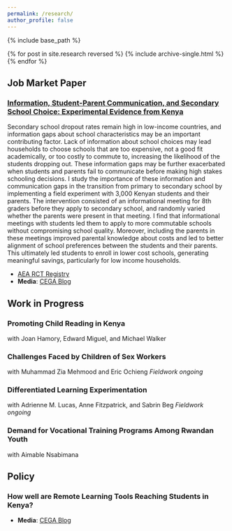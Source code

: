 ```yaml
---
permalink: /research/
author_profile: false
---
```



{% include base_path %}

{% for post in site.research reversed %}
  {% include archive-single.html %}
{% endfor %}

## Job Market Paper

### [Information, Student-Parent Communication, and Secondary School Choice: Experimental Evidence from Kenya](http://stephaniebonds.com/files/Stephanie_Bonds_JMP.pdf)

Secondary school dropout rates remain high in low-income countries, and information gaps about school characteristics may be an important contributing factor. Lack of information about school choices may lead households to choose schools that are too expensive, not a good fit academically, or too costly to commute to, increasing the likelihood of the students dropping out. These information gaps may be further exacerbated when students and parents fail to communicate before making high stakes schooling decisions. I study the importance of these information and communication gaps in the transition from primary to secondary school by implementing a field experiment with 3,000 Kenyan students and their parents. The intervention consisted of an informational meeting for 8th graders before they apply to secondary school, and randomly varied whether the parents were present in that meeting. I find that informational meetings with students led them to apply to more commutable schools without compromising school quality. Moreover, including the parents in these meetings improved parental knowledge about costs and led to better alignment of school preferences between the students and their parents. This ultimately led students to enroll in lower cost schools, generating meaningful savings, particularly for low income households.<br />
 * [AEA RCT Registry](https://www.socialscienceregistry.org/trials/5517) 
 * **Media**: [CEGA Blog](https://medium.com/center-for-effective-global-action/information-student-parent-communication-and-secondary-school-choice-729f406097ae)

## Work in Progress

### Promoting Child Reading in Kenya 
with Joan Hamory, Edward Miguel, and Michael Walker

### Challenges Faced by Children of Sex Workers 
with Muhammad Zia Mehmood and Eric Ochieng *Fieldwork ongoing*

### Differentiated Learning Experimentation 
with Adrienne M. Lucas, Anne Fitzpatrick, and Sabrin Beg *Fieldwork ongoing*

### Demand for Vocational Training Programs Among Rwandan Youth 
with Aimable Nsabimana

## Policy

### How well are Remote Learning Tools Reaching Students in Kenya? 
* **Media**: [CEGA Blog](https://medium.com/center-for-effective-global-action/how-well-are-remote-learning-tools-reaching-students-in-kenya-d8c8461c7f88)


